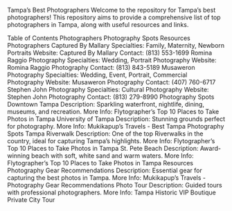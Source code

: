 Tampa’s Best Photographers
Welcome to the repository for Tampa’s best photographers! This repository aims to provide a comprehensive list of top photographers in Tampa, along with useful resources and links.

Table of Contents
Photographers
Photography Spots
Resources
Photographers
Captured By Mallary
Specialties: Family, Maternity, Newborn Portraits
Website: Captured By Mallary
Contact: (813) 553-1699
Romina Raggio Photography
Specialties: Wedding, Portrait Photography
Website: Romina Raggio Photography
Contact: (813) 843-5189
Musaweron Photography
Specialties: Wedding, Event, Portrait, Commercial Photography
Website: Musaweron Photography
Contact: (407) 760-6717
Stephen John Photography
Specialties: Cultural Photography
Website: Stephen John Photography
Contact: (813) 279-8990
Photography Spots
Downtown Tampa
Description: Sparkling waterfront, nightlife, dining, museums, and recreation.
More Info: Flytographer’s Top 10 Places to Take Photos in Tampa
University of Tampa
Description: Stunning grounds perfect for photography.
More Info: Mukikapup’s Travels - Best Tampa Photography Spots
Tampa Riverwalk
Description: One of the top Riverwalks in the country, ideal for capturing Tampa’s highlights.
More Info: Flytographer’s Top 10 Places to Take Photos in Tampa
St. Pete Beach
Description: Award-winning beach with soft, white sand and warm waters.
More Info: Flytographer’s Top 10 Places to Take Photos in Tampa
Resources
Photography Gear Recommendations
Description: Essential gear for capturing the best photos in Tampa.
More Info: Mukikapup’s Travels - Photography Gear Recommendations
Photo Tour
Description: Guided tours with professional photographers.
More Info: Tampa Historic VIP Boutique Private City Tour
